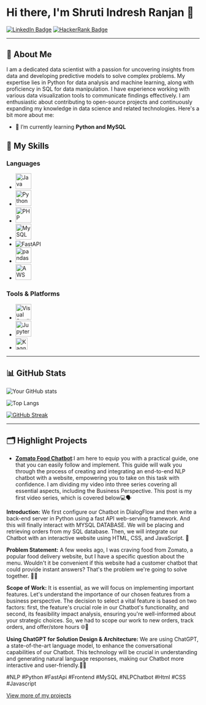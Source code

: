 # Hi there, I'm Shruti Indresh Ranjan 👋

[![LinkedIn Badge](https://img.shields.io/badge/-LinkedIn-0077B5?style=square&logo=LinkedIn&logoColor=white&link=https://www.linkedin.com/in/yourprofile/)](https://www.linkedin.com/in/shruti-ranjan20)
[![HackerRank Badge](https://img.shields.io/badge/-HackerRank-2EC866?style=square&logo=HackerRank&logoColor=white&link=https://www.hackerrank.com/yourhandle)](https://www.hackerrank.com/profile/shruti834)



---

## 🌟 About Me

I am a dedicated data scientist with a passion for uncovering insights from data and developing predictive models to solve complex problems. My expertise lies in Python for data analysis and machine learning, along with proficiency in SQL for data manipulation. I have experience working with various data visualization tools to communicate findings effectively. I am enthusiastic about contributing to open-source projects and continuously expanding my knowledge in data science and related technologies. Here's a bit more about me:


- 🌱 I’m currently learning **Python and MySQL**

## 🚀 My Skills

### Languages
- <a href="https://www.java.com/" title="Java"><img src="https://github.com/get-icon/geticon/raw/master/icons/java.svg" alt="Java" width="41px" height="41px"></a>
- <a href="https://www.python.org/" title="Python"><img src="https://github.com/get-icon/geticon/raw/master/icons/python.svg" alt="Python" width="41px" height="41px"></a>
- <a href="https://php.net/" title="PHP"><img src="https://github.com/get-icon/geticon/raw/master/icons/php.svg" alt="PHP" width="41px" height="41px"></a>
- <a href="https://dev.mysql.com/" title="MySQL"><img src="https://github.com/get-icon/geticon/raw/master/icons/mysql.svg" alt="MySQL" width="41px" height="41px"></a>
- ![FastAPI](https://img.shields.io/badge/-FastAPI-009688?style=flat-square&logo=fastapi&logoColor=white)
- <a href="https://pandas.pydata.org/" title="pandas"><img src="https://github.com/get-icon/geticon/raw/master/icons/pandas-icon.svg" alt="pandas" width="41px" height="41px"></a>
- <a href="https://aws.amazon.com/" title="AWS"><img src="https://github.com/get-icon/geticon/raw/master/icons/aws.svg" alt="AWS" width="41px" height="41px"></a>




### Tools & Platforms
- <a href="https://code.visualstudio.com/" title="Visual Studio Code"><img src="https://github.com/get-icon/geticon/raw/master/icons/visual-studio-code.svg" alt="Visual Studio Code" width="41px" height="41px"></a>
- <a href="https://jupyter.org/" title="Jupyter">
    <img src="https://github.com/get-icon/geticon/raw/master/icons/jupyter.svg" alt="Jupyter" width="41px" height="41px"> </a>
- <a href="https://www.kaggle.com/yourusername" title="Kaggle">
    <img src="https://upload.wikimedia.org/wikipedia/commons/7/7c/Kaggle_logo.png" alt="Kaggle" width="31px" height="31px"> </a>







---

## 📊 GitHub Stats

![Your GitHub stats](https://github-readme-stats.vercel.app/api?username=ShrutiChrist&show_icons=true&theme=radical)

![Top Langs](https://github-readme-stats.vercel.app/api/top-langs/?username=ShrutiChrist&layout=compact&theme=radical)

[![GitHub Streak](https://github-readme-streak-stats.herokuapp.com/?user=ShrutiChrist&theme=radical)](https://github.com/DenverCoder1/github-readme-streak-stats)




---

## 🗂️ Highlight Projects

- [**Zomato Food Chatbot**](https://github.com/ShrutiChrist/Zomato-FoodChatbot-Major-Project):I am here to equip you with a practical guide, one that you can easily follow and implement. This guide will walk you through the process of creating and integrating an end-to-end NLP chatbot with a website, empowering you to take on this task with confidence. 
I am dividing my video into three series covering all essential aspects, including the Business Perspective. This post is my first video series, which is covered below💻🗣️

**Introduction:**  We first configure our Chatbot in DialogFlow and then write a back-end server in Python using a fast API web-serving framework. And this will finally interact with MYSQL DATABASE. We will be placing and retrieving orders from my SQL database. Then, we will integrate our Chatbot with an interactive website using HTML, CSS, and JavaScript. 📝

**Problem Statement:** A few weeks ago, I was craving food from Zomato, a popular food delivery website, but I have a specific question about the menu. Wouldn't it be convenient if this website had a customer chatbot that could provide instant answers? That's the problem we're going to solve together. 🍔🍕


**Scope of Work:** It is essential, as we will focus on implementing important features. Let's understand the importance of our chosen features from a business perspective. The decision to select a vital feature is based on two factors: first, the feature's crucial role in our Chatbot's functionality, and second, its feasibility impact analysis, ensuring you're well-informed about your strategic choices. So, we had to scope our work to new orders, track orders, and offer/store hours 🌐🤝

**Using ChatGPT for Solution Design & Architecture:** We are using ChatGPT, a state-of-the-art language model, to enhance the conversational capabilities of our Chatbot. This technology will be crucial in understanding and generating natural language responses, making our Chatbot more interactive and user-friendly.🚀🔥

#NLP #Python #FastApi #Frontend #MySQL
#NLPChatbot #Html #CSS #Javascript 


[View more of my projects](https://github.com/ShrutiChrist?tab=repositories)



